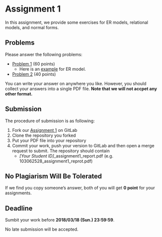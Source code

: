 # Assignment 1

In this assignment, we provide some exercises for ER models, relational models, and normal forms.

## Problems

Please answer the following problems:

- [Problem 1](problem1.md) (60 points)
  - Here is an [example](example.md) for ER model.
- [Problem 2](problem2.md) (40 points)

You can write your answer on anywhere you like. However, you should collect your answers into a single PDF file. **Note that we will not accpet any other format.**

## Submission

The procedure of submission is as following:

1. Fork our [Assignment 1](https://shwu10.cs.nthu.edu.tw/courses-databases-2018-spring/db18-assignment-1) on GitLab
2. Clone the repository you forked
3. Put your PDF file into your repository
4. Commit your work, push your version to GitLab and then open a merge request to submit. The repository should contain
	- *[Your Student ID]*_assignment1_report.pdf (e.g. 103062528_assignment1_reprot.pdf)

## No Plagiarism Will Be Tolerated

If we find you copy someone’s answer, both of you will get **0 point** for your assignments.

## Deadline

Sumbit your work before **2018/03/18 (Sun.) 23:59:59**.

No late submission will be accepted.
